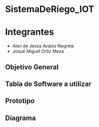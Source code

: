 # SistemaDeRiego_IOT

# Integrantes
- Alan de Jesús Avalos Negrete
- Josué Miguel Ortiz Meza

## Objetivo General

## Tabla de Software a utilizar

## Prototipo

## Diagrama
